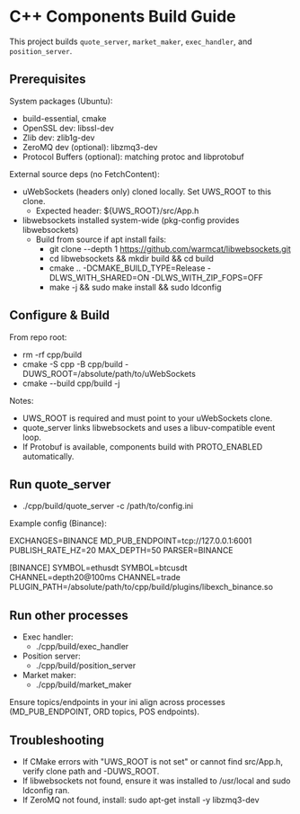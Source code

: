# C++ Components Build Guide

This project builds `quote_server`, `market_maker`, `exec_handler`, and `position_server`.

## Prerequisites

System packages (Ubuntu):
- build-essential, cmake
- OpenSSL dev: libssl-dev
- Zlib dev: zlib1g-dev
- ZeroMQ dev (optional): libzmq3-dev
- Protocol Buffers (optional): matching protoc and libprotobuf

External source deps (no FetchContent):
- uWebSockets (headers only) cloned locally. Set UWS_ROOT to this clone.
  - Expected header: ${UWS_ROOT}/src/App.h
- libwebsockets installed system-wide (pkg-config provides libwebsockets)
  - Build from source if apt install fails:
    - git clone --depth 1 https://github.com/warmcat/libwebsockets.git
    - cd libwebsockets && mkdir build && cd build
    - cmake .. -DCMAKE_BUILD_TYPE=Release -DLWS_WITH_SHARED=ON -DLWS_WITH_ZIP_FOPS=OFF
    - make -j && sudo make install && sudo ldconfig

## Configure & Build

From repo root:
- rm -rf cpp/build
- cmake -S cpp -B cpp/build -DUWS_ROOT=/absolute/path/to/uWebSockets
- cmake --build cpp/build -j

Notes:
- UWS_ROOT is required and must point to your uWebSockets clone.
- quote_server links libwebsockets and uses a libuv-compatible event loop.
- If Protobuf is available, components build with PROTO_ENABLED automatically.

## Run quote_server

- ./cpp/build/quote_server -c /path/to/config.ini

Example config (Binance):

EXCHANGES=BINANCE
MD_PUB_ENDPOINT=tcp://127.0.0.1:6001
PUBLISH_RATE_HZ=20
MAX_DEPTH=50
PARSER=BINANCE

[BINANCE]
SYMBOL=ethusdt
SYMBOL=btcusdt
CHANNEL=depth20@100ms
CHANNEL=trade
PLUGIN_PATH=/absolute/path/to/cpp/build/plugins/libexch_binance.so

## Run other processes

- Exec handler:
  - ./cpp/build/exec_handler
- Position server:
  - ./cpp/build/position_server
- Market maker:
  - ./cpp/build/market_maker

Ensure topics/endpoints in your ini align across processes (MD_PUB_ENDPOINT, ORD topics, POS endpoints).

## Troubleshooting
- If CMake errors with "UWS_ROOT is not set" or cannot find src/App.h, verify clone path and -DUWS_ROOT.
- If libwebsockets not found, ensure it was installed to /usr/local and sudo ldconfig ran.
- If ZeroMQ not found, install: sudo apt-get install -y libzmq3-dev
